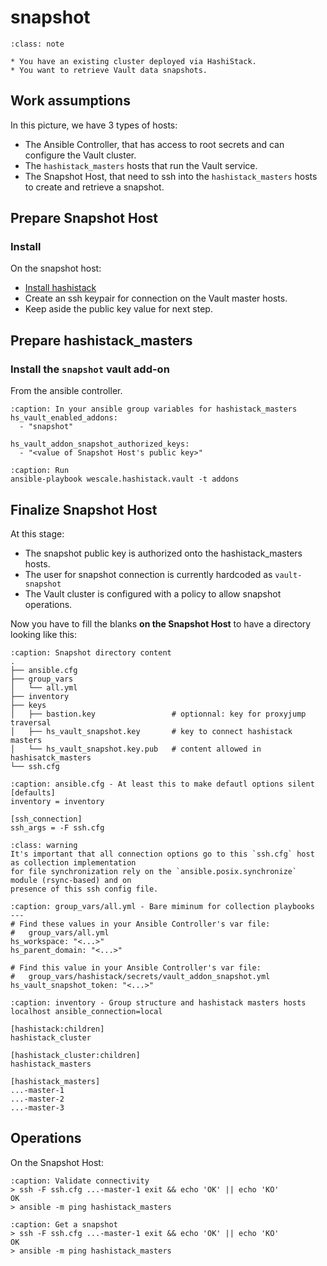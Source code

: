 # snapshot

```{admonition} Use case
:class: note

* You have an existing cluster deployed via HashiStack.
* You want to retrieve Vault data snapshots.
```

## Work assumptions

In this picture, we have 3 types of hosts:

* The Ansible Controller, that has access to root secrets and can configure the Vault cluster.
* The `hashistack_masters` hosts that run the Vault service.
* The Snapshot Host, that need to ssh into the `hashistack_masters` hosts to create and retrieve a snapshot.

## Prepare Snapshot Host

### Install

On the snapshot host: 

* [Install hashistack](/tutorials/install)
* Create an ssh keypair for connection on the Vault master hosts.
* Keep aside the public key value for next step.

## Prepare hashistack_masters


### Install the `snapshot` vault add-on

From the ansible controller.

```{code-block}
:caption: In your ansible group variables for hashistack_masters
hs_vault_enabled_addons:
  - "snapshot"

hs_vault_addon_snapshot_authorized_keys:
  - "<value of Snapshot Host's public key>"
```

```{code-block}
:caption: Run
ansible-playbook wescale.hashistack.vault -t addons
```

## Finalize Snapshot Host

At this stage:

* The snapshot public key is authorized onto the hashistack_masters hosts.
* The user for snapshot connection is currently hardcoded as `vault-snapshot`
* The Vault cluster is configured with a policy to allow snapshot operations.

Now you have to fill the blanks __on the Snapshot Host__ to have a directory looking like this:

```{code-block}
:caption: Snapshot directory content
.
├── ansible.cfg
├── group_vars
│   └── all.yml
├── inventory
├── keys
│   ├── bastion.key                 # optionnal: key for proxyjump traversal
│   ├── hs_vault_snapshot.key       # key to connect hashistack masters
│   └── hs_vault_snapshot.key.pub   # content allowed in hashisatck_masters
└── ssh.cfg
```
```{code-block}
:caption: ansible.cfg - At least this to make defautl options silent
[defaults]
inventory = inventory

[ssh_connection]
ssh_args = -F ssh.cfg
```
```{admonition} No negociation
:class: warning
It's important that all connection options go to this `ssh.cfg` host as collection implementation
for file synchronization rely on the `ansible.posix.synchronize` module (rsync-based) and on 
presence of this ssh config file.
```

```{code-block}
:caption: group_vars/all.yml - Bare miminum for collection playbooks
---
# Find these values in your Ansible Controller's var file:
#   group_vars/all.yml
hs_workspace: "<...>"
hs_parent_domain: "<...>"

# Find this value in your Ansible Controller's var file:
#   group_vars/hashistack/secrets/vault_addon_snapshot.yml
hs_vault_snapshot_token: "<...>"
```

```{code-block}
:caption: inventory - Group structure and hashistack masters hosts
localhost ansible_connection=local

[hashistack:children]
hashistack_cluster

[hashistack_cluster:children]
hashistack_masters

[hashistack_masters]
...-master-1
...-master-2
...-master-3
```

## Operations

On the Snapshot Host:

```{code-block}
:caption: Validate connectivity
> ssh -F ssh.cfg ...-master-1 exit && echo 'OK' || echo 'KO'
OK
> ansible -m ping hashistack_masters
```

```{code-block}
:caption: Get a snapshot
> ssh -F ssh.cfg ...-master-1 exit && echo 'OK' || echo 'KO'
OK
> ansible -m ping hashistack_masters
```

